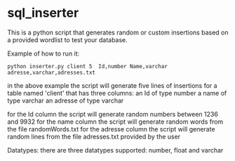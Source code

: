 # sql_inserter
This is a python script that generates random or custom insertions 
based on a provided wordlist to test your database.

Example of how to run it:

`python inserter.py client 5 
Id,number Name,varchar adresse,varchar,adresses.txt`

in the above example the script will generate five lines of insertions for a table
named 'client' that has three columns: 
an Id of type number
a name of type varchar
an adresse of type varchar

for the Id column the script will generate random numbers between 1236 and 9932 
for the name column the script will generate random words from the file randomWords.txt
for the adresse column the script will generate random lines from the file
adresses.txt provided by the user


Datatypes:
there are three datatypes supported: number, float and varchar

 


